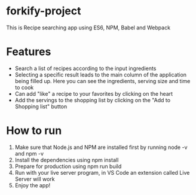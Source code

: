 # forkify-project
This is Recipe searching app using ES6, NPM, Babel and Webpack

# Features
* Search a list of recipes according to the input ingredients
* Selecting a specific result leads to the main column of the application being filled up. Here you can see the ingredients, serving size and time to cook
* Can add "like" a recipe to your favorites by clicking on the heart 
* Add the servings to the shopping list by clicking on the "Add to Shopping list" button

# How to run
1. Make sure that Node.js and NPM are installed first by running node -v and npm -v
2. Install the dependencies using npm install
3. Prepare for production using npm run build
4. Run with your live server program, in VS Code an extension called Live Server will work
4. Enjoy the app!
